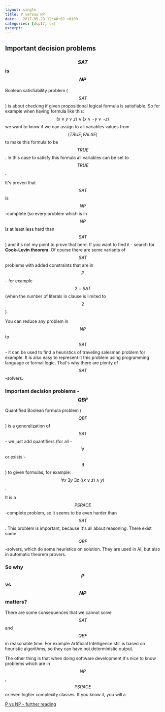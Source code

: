 ```yaml
---
layout: single
title: P versus NP
date:   2017-05-29 12:40:02 +0100
categories: [dsp17, cs]
excerpt:
---
```


## Important decision problems


### $$SAT$$ is $$NP$$

Boolean satisfiability problem ($$SAT$$) is about checking if given propositional logical
formula is satisfiable.
So for example when having formula like this: $$(x \lor y \lor z ) \land (x \lor \lnot y \lor \lnot z)$$ we want to know
if we can assign to all variables values from $$(TRUE, FALSE)$$ to make this formula to be $$TRUE$$. In this case to
satisfy this formula all variables can be set to $$TRUE$$.

It's proven that $$SAT$$ is $$NP$$-complete (so every problem
which is in $$NP$$ is at least less hard than $$SAT$$) and it's not my point to prove
that here. If you want to find it - search for **Cook–Levin theorem**.
Of course there are some variants of $$SAT$$ problems with added constraints that are
in $$P$$ - for example $$2-SAT$$ (when the number of literals in clause is limited to
$$2$$).

You can reduce any problem in $$NP$$ to $$SAT$$ - it can be used to find a heuristics
of traveling salesman problem for example. It is also easy to represent it
this problem using programming language or formal logic. That's why there are
plenty of $$SAT$$-solvers.

### Important decision problems - $$QBF$$

Quantified Boolean formula problem ($$QBF$$) is a generalization of $$SAT$$ - we just add
quantifiers (for all - $$ \forall $$ or exists - $$ \exists $$) to given formulas, for example:
$$ \forall x\  \exists y\  \exists z\  ((x  \lor z) \land y) $$.

It is a $$PSPACE$$-complete problem, so it seems to be even harder than $$SAT$$.
This problem is important, because it's all about reasoning.
There exist some $$QBF$$-solvers, which do some heuristics on solution.
They are used in AI, but also in automatic theorem provers.

### So why $$P$$ vs $$NP$$ matters?

There are some consequences that we cannot solve $$SAT$$ and $$QBF$$ in reasonable
time. For example Artificial Intelligence still is based on heuristic algorithms, so they can have not
deterministic output.

The other thing is that when doing software development it's nice to know
problems which are in $$NP$$, $$PSPACE$$ or even higher complexity classes. If you know
it, you will a



[P vs NP - further reading](https://www.win.tue.nl/~gwoegi/P-versus-NP.htm)
